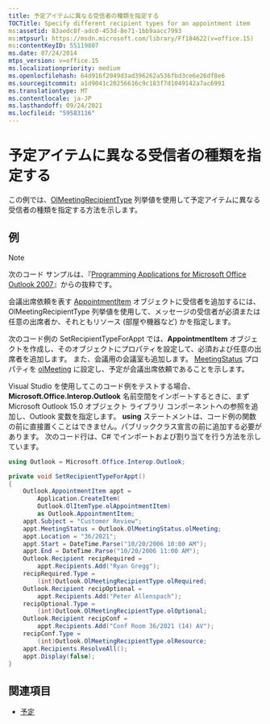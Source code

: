 ```yaml
---
title: 予定アイテムに異なる受信者の種類を指定する
TOCTitle: Specify different recipient types for an appointment item
ms:assetid: 83aedc8f-adc0-453d-8e71-1bb9aacc7993
ms:mtpsurl: https://msdn.microsoft.com/library/Ff184622(v=office.15)
ms:contentKeyID: 55119807
ms.date: 07/24/2014
mtps_version: v=office.15
ms.localizationpriority: medium
ms.openlocfilehash: 64d916f2049d3ad396262a536fbd3ce6e26df8e6
ms.sourcegitcommit: a1d9041c20256616c9c183f7d1049142a7ac6991
ms.translationtype: MT
ms.contentlocale: ja-JP
ms.lasthandoff: 09/24/2021
ms.locfileid: "59583116"
---
```

# <a name="specify-different-recipient-types-for-an-appointment-item"></a>予定アイテムに異なる受信者の種類を指定する

この例では、[OlMeetingRecipientType](https://msdn.microsoft.com/library/bb623431\(v=office.15\)) 列挙値を使用して予定アイテムに異なる受信者の種類を指定する方法を示します。

## <a name="example"></a>例

> [!NOTE] 
> 次のコード サンプルは、『[Programming Applications for Microsoft Office Outlook 2007](https://www.amazon.com/gp/product/0735622493?ie=UTF8&tag=msmsdn-20&linkCode=as2&camp=1789&creative=9325&creativeASIN=0735622493)』からの抜粋です。

会議出席依頼を表す [AppointmentItem](https://msdn.microsoft.com/library/bb645611\(v=office.15\)) オブジェクトに受信者を追加するには、 OlMeetingRecipientType 列挙値を使用して、メッセージの受信者が必須または任意の出席者か、それともリソース (部屋や機器など) かを指定します。

次のコード例の SetRecipientTypeForAppt では、**AppointmentItem** オブジェクトを作成し、そのオブジェクトにプロパティを設定して、必須および任意の出席者を追加します。 また、会議用の会議室も追加します。 [MeetingStatus](https://msdn.microsoft.com/library/bb611417\(v=office.15\)) プロパティを [olMeeting](https://msdn.microsoft.com/library/bb644590\(v=office.15\)) に設定し、予定が会議出席依頼であることを示します。

Visual Studio を使用してこのコード例をテストする場合、**Microsoft.Office.Interop.Outlook** 名前空間をインポートするときに、まず Microsoft Outlook 15.0 オブジェクト ライブラリ コンポーネントへの参照を追加し、Outlook 変数を指定します。 **using** ステートメントは、コード例の関数の前に直接置くことはできません。パブリッククラス宣言の前に追加する必要があります。 次のコード行は、C\# でインポートおよび割り当てを行う方法を示しています。

```csharp
using Outlook = Microsoft.Office.Interop.Outlook;
```

```csharp
private void SetRecipientTypeForAppt()
{
    Outlook.AppointmentItem appt =
        Application.CreateItem(
        Outlook.OlItemType.olAppointmentItem)
        as Outlook.AppointmentItem;
    appt.Subject = "Customer Review";
    appt.MeetingStatus = Outlook.OlMeetingStatus.olMeeting;
    appt.Location = "36/2021";
    appt.Start = DateTime.Parse("10/20/2006 10:00 AM");
    appt.End = DateTime.Parse("10/20/2006 11:00 AM");
    Outlook.Recipient recipRequired =
        appt.Recipients.Add("Ryan Gregg");
    recipRequired.Type =
        (int)Outlook.OlMeetingRecipientType.olRequired;
    Outlook.Recipient recipOptional =
        appt.Recipients.Add("Peter Allenspach");
    recipOptional.Type =
        (int)Outlook.OlMeetingRecipientType.olOptional;
    Outlook.Recipient recipConf =
        appt.Recipients.Add("Conf Room 36/2021 (14) AV");
    recipConf.Type =
        (int)Outlook.OlMeetingRecipientType.olResource;
    appt.Recipients.ResolveAll();
    appt.Display(false);
}
```

## <a name="see-also"></a>関連項目

- [予定](appointments.md)

